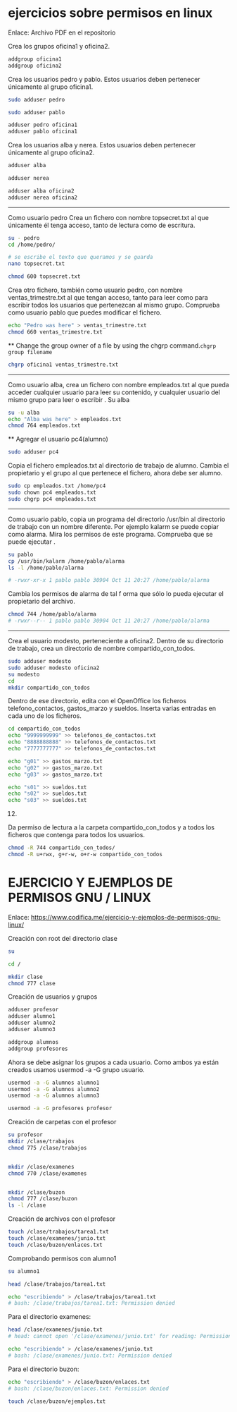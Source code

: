 # ejercicios sobre permisos en linux
Enlace: Archivo PDF en el repositorio

Crea los grupos oficina1 y oficina2.

```bash
addgroup oficina1
addgroup oficina2
```

Crea los usuarios pedro y pablo. Estos usuarios deben pertenecer únicamente al
grupo oficina1.

```bash
sudo adduser pedro

sudo adduser pablo

adduser pedro oficina1
adduser pablo oficina1
```


Crea los usuarios alba y nerea. Estos usuarios deben pertenecer únicamente al
grupo oficina2.

```bash
adduser alba

adduser nerea

adduser alba oficina2
adduser nerea oficina2
```

---

Como usuario pedro Crea un fichero con nombre topsecret.txt al que
únicamente él tenga acceso, tanto de lectura como de escritura.

```bash
su - pedro
cd /home/pedro/

# se escribe el texto que queramos y se guarda
nano topsecret.txt

chmod 600 topsecret.txt
```

Crea otro fichero, también como usuario pedro, con nombre
ventas_trimestre.txt al que tengan acceso, tanto para leer como para escribir
todos los usuarios que pertenezcan al mismo grupo. Comprueba como usuario
pablo que puedes modificar el fichero.

```bash
echo "Pedro was here" > ventas_trimestre.txt
chmod 660 ventas_trimestre.txt
```

** Change the group owner of a file by using the chgrp command.`chgrp group filename`

```bash
chgrp oficina1 ventas_trimestre.txt
```

---

Como usuario alba, crea un fichero con nombre empleados.txt al que pueda acceder
cualquier usuario para leer su contenido, y cualquier usuario del mismo grupo para
leer o escribir .
Su alba

```bash
su -u alba
echo "Alba was here" > empleados.txt
chmod 764 empleados.txt
```

** Agregar el usuario pc4(alumno)
```bash
sudo adduser pc4
```


Copia el fichero empleados.txt al directorio de trabajo de alumno. Cambia el
propietario y el grupo al que pertenece el fichero, ahora debe ser alumno.

```bash
sudo cp empleados.txt /home/pc4
sudo chown pc4 empleados.txt
sudo chgrp pc4 empleados.txt
```

---

Como usuario pablo, copia un programa del directorio /usr/bin al directorio de
trabajo con un nombre
diferente. Por ejemplo kalarm se puede copiar como alarma. Mira los
permisos de este programa. Comprueba que se puede ejecutar .

```bash
su pablo
cp /usr/bin/kalarm /home/pablo/alarma
ls -l /home/pablo/alarma

# -rwxr-xr-x 1 pablo pablo 30904 Oct 11 20:27 /home/pablo/alarma
```

Cambia los permisos de alarma de tal f orma que sólo lo pueda ejecutar el
propietario del archivo.

```bash
chmod 744 /home/pablo/alarma
# -rwxr--r-- 1 pablo pablo 30904 Oct 11 20:27 /home/pablo/alarma
```
---

Crea el usuario modesto, perteneciente a oficina2. Dentro de su
directorio de trabajo, crea un directorio de nombre compartido_con_todos.

```bash
sudo adduser modesto
sudo adduser modesto oficina2
su modesto
cd 
mkdir compartido_con_todos
```


Dentro de ese directorio, edita con el OpenOffice los ficheros
telefono_contactos, gastos_marzo y sueldos. Inserta varias entradas en cada uno de
los ficheros.

```bash
cd compartido_con_todos
echo "9999999999" >> telefonos_de_contactos.txt
echo "8888888888" >> telefonos_de_contactos.txt
echo "7777777777" >> telefonos_de_contactos.txt

echo "g01" >> gastos_marzo.txt
echo "g02" >> gastos_marzo.txt
echo "g03" >> gastos_marzo.txt

echo "s01" >> sueldos.txt
echo "s02" >> sueldos.txt
echo "s03" >> sueldos.txt
```

12.
Da permiso de lectura a la carpeta compartido_con_todos y a todos los
ficheros que contenga para todos los usuarios.
```bash
chmod -R 744 compartido_con_todos/
chmod -R u+rwx, g+r-w, o+r-w compartido_con_todos
```


# EJERCICIO Y EJEMPLOS DE PERMISOS GNU / LINUX

Enlace: https://www.codifica.me/ejercicio-y-ejemplos-de-permisos-gnu-linux/

Creación con root del directorio clase
 
```bash
su

cd /

mkdir clase
chmod 777 clase
```

Creación de usuarios y grupos

```bash
adduser profesor
adduser alumno1
adduser alumno2
adduser alumno3

addgroup alumnos
addgroup profesores
```

Ahora se debe asignar los grupos a cada usuario. Como ambos ya están creados usamos usermod -a -G grupo usuario.

```bash
usermod -a -G alumnos alumno1
usermod -a -G alumnos alumno2
usermod -a -G alumnos alumno3

usermod -a -G profesores profesor
```


Creación de carpetas con el profesor

```bash
su profesor
mkdir /clase/trabajos
chmod 775 /clase/trabajos


mkdir /clase/examenes
chmod 770 /clase/examenes


mkdir /clase/buzon
chmod 777 /clase/buzon
ls -l /clase
```


Creación de archivos con el profesor

```bash
touch /clase/trabajos/tarea1.txt
touch /clase/examenes/junio.txt
touch /clase/buzon/enlaces.txt
```

Comprobando permisos con alumno1
```bash
su alumno1

head /clase/trabajos/tarea1.txt

echo "escribiendo" > /clase/trabajos/tarea1.txt
# bash: /clase/trabajos/tarea1.txt: Permission denied


```

Para el directorio examenes:
```bash
head /clase/examenes/junio.txt
# head: cannot open '/clase/examenes/junio.txt' for reading: Permission denied

echo "escribiendo" > /clase/examenes/junio.txt
# bash: /clase/examenes/junio.txt: Permission denied
```

Para el directorio buzon:
```bash
echo "escribiendo" > /clase/buzon/enlaces.txt
# bash: /clase/buzon/enlaces.txt: Permission denied

touch /clase/buzon/ejemplos.txt
```